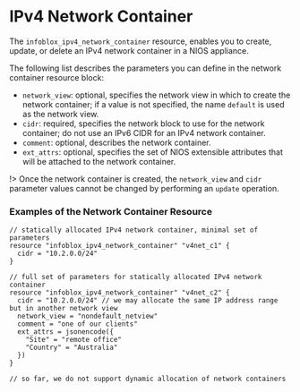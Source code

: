 # IPv4 Network Container

The `infoblox_ipv4_network_container` resource, enables you to create, update,
or delete an IPv4 network container in a NIOS appliance.

The following list describes the parameters you can define in the network container
resource block:

* `network_view`: optional, specifies the network view in which to create the network container; if a value is not specified, the name `default` is used as the network view.
* `cidr`: required, specifies the network block to use for the network container; do not use an IPv6 CIDR for an IPv4 network container.
* `comment`: optional, describes the network container.
* `ext_attrs`: optional, specifies the set of NIOS extensible attributes that will be attached to the network container.

!> Once the network container is created, the `network_view` and `cidr` parameter values cannot be changed by performing an `update` operation.

### Examples of the Network Container Resource

```hcl
// statically allocated IPv4 network container, minimal set of parameters
resource "infoblox_ipv4_network_container" "v4net_c1" {
  cidr = "10.2.0.0/24"
}

// full set of parameters for statically allocated IPv4 network container
resource "infoblox_ipv4_network_container" "v4net_c2" {
  cidr = "10.2.0.0/24" // we may allocate the same IP address range but in another network view
  network_view = "nondefault_netview"
  comment = "one of our clients"
  ext_attrs = jsonencode({
    "Site" = "remote office"
    "Country" = "Australia"
  })
}

// so far, we do not support dynamic allocation of network containers
```
